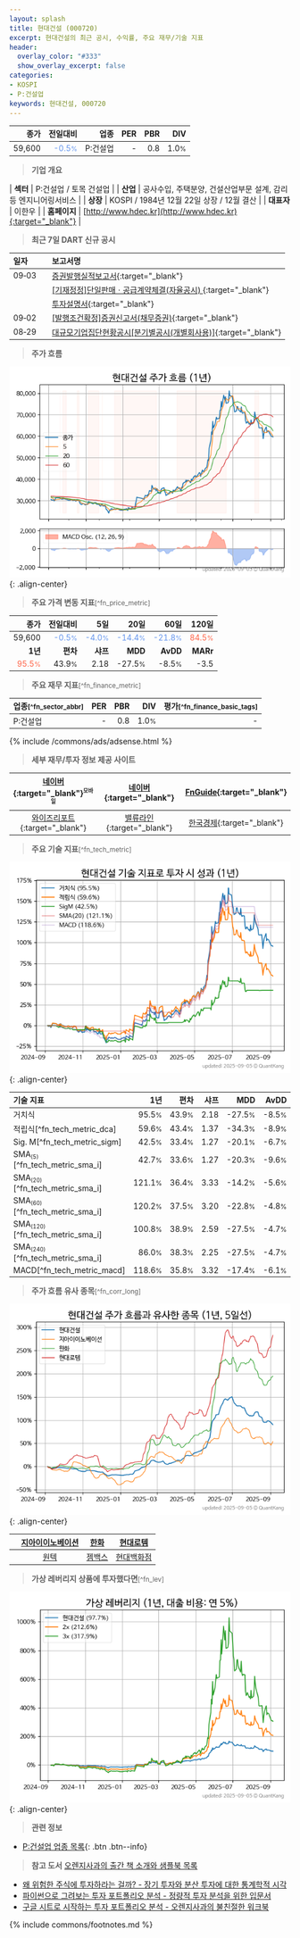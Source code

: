 ```yaml
---
layout: splash
title: 현대건설 (000720)
excerpt: 현대건설의 최근 공시, 수익률, 주요 재무/기술 지표
header:
  overlay_color: "#333"
  show_overlay_excerpt: false
categories:
- KOSPI
- P:건설업
keywords: 현대건설, 000720
---
```


| **종가** | **전일대비** | **업종** | **PER** | **PBR** | **DIV** |
| -------: | -----------: | -------: | ------: | ------: | ------: |
| 59,600 | <span style="color: cornflowerblue">-0.5<small>%</small></span> | P:건설업 | - | 0.8 | 1.0<small>%</small> |

<!-- more -->


> **기업 개요**<a id="company"></a>

| <span style="white-space:nowrap;">**섹터**</span> | P:건설업 / 토목 건설업 |
| <span style="white-space:nowrap;">**산업**</span> | 공사수입, 주택분양, 건설산업부문 설계, 감리 등 엔지니어링서비스 |
| <span style="white-space:nowrap;">**상장**</span> | KOSPI / 1984년 12월 22일 상장 / 12월 결산 |
| <span style="white-space:nowrap;">**대표자**</span> | 이한우 |
| <span style="white-space:nowrap;">**홈페이지**</span> | [http://www.hdec.kr](http://www.hdec.kr){:target="_blank"} |


> **최근 7일 DART 신규 공시**<a id="dart"></a>

| **일자** |      | **보고서명** |
| :------- | :--- | :----------- |
| 09&#x2011;03 | | [증권발행실적보고서](https://dart.fss.or.kr/dsaf001/main.do?rcpNo=20250903000280){:target="_blank"} |
|  | | [[기재정정]단일판매ㆍ공급계약체결(자율공시)              ](https://dart.fss.or.kr/dsaf001/main.do?rcpNo=20250903800115){:target="_blank"} |
|  | | [투자설명서](https://dart.fss.or.kr/dsaf001/main.do?rcpNo=20250903000009){:target="_blank"} |
| 09&#x2011;02 | | [[발행조건확정]증권신고서(채무증권)](https://dart.fss.or.kr/dsaf001/main.do?rcpNo=20250902000315){:target="_blank"} |
| 08&#x2011;29 | | [대규모기업집단현황공시[분기별공시(개별회사용)]](https://dart.fss.or.kr/dsaf001/main.do?rcpNo=20250829001361){:target="_blank"} |


> **주가 흐름**<a id="price"></a>

![000720](/stock/images/000720.png){: .align-center}


> **주요 가격 변동 지표**<small>[^fn_price_metric]</small>

| **종가** | **전일대비** | **5일** | **20일** | **60일** | **120일** |
| -------: | -----------: | ------: | -------: | -------: | --------: |
| 59,600 | <span style="color: cornflowerblue">-0.5<small>%</small></span> | <span style="color: cornflowerblue">-4.0<small>%</small></span> | <span style="color: cornflowerblue">-14.4<small>%</small></span> | <span style="color: cornflowerblue">-21.8<small>%</small></span> | <span style="color: tomato">84.5<small>%</small></span> |
| **1년** | **편차** | **샤프** | **MDD** | **AvDD** | **MARr** |
| <span style="color: tomato">95.5<small>%</small></span> | 43.9<small>%</small> | 2.18 | -27.5<small>%</small> | -8.5<small>%</small> | -3.5 |


> **주요 재무 지표**<small>[^fn_finance_metric]</small>

| **업종**<small>[^fn_sector_abbr]</small> | **PER** | **PBR** | **DIV** | **평가**<small>[^fn_finance_basic_tags]</small> |
| :--------------------------------------- | ------: | ------: | ------: | ----------------------------------------------: |
| P:건설업 | - | 0.8 | 1.0<small>%</small> | - |



{% include /commons/ads/adsense.html %}

> **세부 재무/투자 정보 제공 사이트**

| [네이버](https://m.stock.naver.com/domestic/stock/000720/finance/summary){:target="_blank"}<sup><small>모바일</small></sup> | [네이버](https://finance.naver.com/item/coinfo.naver?code=000720){:target="_blank"} | [FnGuide](https://comp.fnguide.com/SVO2/ASP/SVD_Invest.asp?gicode=A000720&MenuYn=Y){:target="_blank"} |
| :---: | :---: | :---: |
| [와이즈리포트](https://comp.wisereport.co.kr/company/c1040001.aspx?cmp_cd=000720){:target="_blank"} | [밸류라인](https://www.valueline.co.kr/finance/summary/000720){:target="_blank"} | [한국경제](https://markets.hankyung.com/stock/000720/financial-summary){:target="_blank"} |


> **주요 기술 지표**<small>[^fn_tech_metric]</small>


![000720](/stock/images/000720_tech.png){: .align-center}

| **기술 지표** | **1년** | **편차** | **샤프** | **MDD** | **AvDD** |
| :------------ | ------: | -----------: | -------: | ------: | -------: |
| 거치식 | 95.5<small>%</small> | 43.9<small>%</small> | 2.18 | -27.5<small>%</small> | -8.5<small>%</small> |
| 적립식[^fn_tech_metric_dca] | 59.6<small>%</small> | 43.4<small>%</small> | 1.37 | -34.3<small>%</small> | -8.9<small>%</small> |
| Sig. M[^fn_tech_metric_sigm] | 42.5<small>%</small> | 33.4<small>%</small> | 1.27 | -20.1<small>%</small> | -6.7<small>%</small> |
| SMA<small><sub>(5)</sub></small>[^fn_tech_metric_sma_i] | 42.7<small>%</small> | 33.6<small>%</small> | 1.27 | -20.3<small>%</small> | -9.6<small>%</small> |
| SMA<small><sub>(20)</sub></small>[^fn_tech_metric_sma_i] | 121.1<small>%</small> | 36.4<small>%</small> | 3.33 | -14.2<small>%</small> | -5.6<small>%</small> |
| SMA<small><sub>(60)</sub></small>[^fn_tech_metric_sma_i] | 120.2<small>%</small> | 37.5<small>%</small> | 3.20 | -22.8<small>%</small> | -4.8<small>%</small> |
| SMA<small><sub>(120)</sub></small>[^fn_tech_metric_sma_i] | 100.8<small>%</small> | 38.9<small>%</small> | 2.59 | -27.5<small>%</small> | -4.7<small>%</small> |
| SMA<small><sub>(240)</sub></small>[^fn_tech_metric_sma_i] | 86.0<small>%</small> | 38.3<small>%</small> | 2.25 | -27.5<small>%</small> | -4.7<small>%</small> |
| MACD[^fn_tech_metric_macd] | 118.6<small>%</small> | 35.8<small>%</small> | 3.32 | -17.4<small>%</small> | -6.1<small>%</small> |


> **주가 흐름 유사 종목**<a id="corr"></a><small>[^fn_corr_long]</small>

![000720](/stock/images/000720_corr.png){: .align-center}

|       | [지아이이노베이션](/358570/) | [한화](/000880/) | [현대로템](/064350/) |
| :---: | :------------------------------------: | :------------------------------------: | :------------------------------------: |
|       | [원텍](/336570/) | [젬백스](/082270/) | [현대백화점](/069960/) |


> **가상 레버리지 상품에 투자했다면**<a id="2x"></a><small>[^fn_lev]</small>

![000720](/stock/images/000720_2x.png){: .align-center}


> **관련 정보**

- [P:건설업 업종 목록](/stats/sector/kospi_업종_건설업_종목/){: .btn .btn--info}

> **참고 도서** [오렌지사과의 출간 책 소개와 샘플북 목록](https://kongdori.tistory.com/691)

- [왜 위험한 주식에 투자하라는 걸까? - 장기 투자와 분산 투자에 대한 통계학적 시각](https://kongdori.tistory.com/421)
- [파이썬으로 그려보는 투자 포트폴리오 분석  - 정량적 투자 분석을 위한 입문서](https://kongdori.tistory.com/643)
- [구글 시트로 시작하는 투자 포트폴리오 분석 - 오렌지사과의 불친절한 워크북](https://kongdori.tistory.com/449)


{% include commons/footnotes.md %}